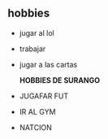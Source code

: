 ## hobbies 
* jugar al lol
* trabajar
* jugar a las cartas

  **HOBBIES DE SURANGO**
* JUGAFAR FUT
* IR AL GYM
* NATCION
